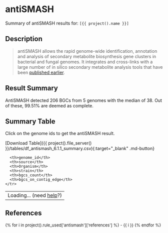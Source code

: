 # antiSMASH 
Summary of antiSMASH results for: `[{{ project().name }}]`

## Description
> antiSMASH allows the rapid genome-wide identification, annotation and analysis of secondary metabolite biosynthesis gene clusters in bacterial and fungal genomes. It integrates and cross-links with a large number of in silico secondary metabolite analysis tools that have been [published earlier](https://pubmed.ncbi.nlm.nih.gov/?term=16221976%2C19297688%2C17506888%2C17400247%2C12691745%2C19360130%2C17913739%2C20462861%2C18950525%2C15980457%2C18978015%5Buid%5D).

## Result Summary


AntiSMASH detected 206 BGCs from 5 genomes with the median of 38. Out of these, 99.51% are deemed as complete.






<div id="altair-viz-2868c0d54f4a4a288cc04fda823806e3"></div>
<script type="text/javascript">
  var VEGA_DEBUG = (typeof VEGA_DEBUG == "undefined") ? {} : VEGA_DEBUG;
  (function(spec, embedOpt){
    let outputDiv = document.currentScript.previousElementSibling;
    if (outputDiv.id !== "altair-viz-2868c0d54f4a4a288cc04fda823806e3") {
      outputDiv = document.getElementById("altair-viz-2868c0d54f4a4a288cc04fda823806e3");
    }
    const paths = {
      "vega": "https://cdn.jsdelivr.net/npm//vega@5?noext",
      "vega-lib": "https://cdn.jsdelivr.net/npm//vega-lib?noext",
      "vega-lite": "https://cdn.jsdelivr.net/npm//vega-lite@4.17.0?noext",
      "vega-embed": "https://cdn.jsdelivr.net/npm//vega-embed@6?noext",
    };

    function maybeLoadScript(lib, version) {
      var key = `${lib.replace("-", "")}_version`;
      return (VEGA_DEBUG[key] == version) ?
        Promise.resolve(paths[lib]) :
        new Promise(function(resolve, reject) {
          var s = document.createElement('script');
          document.getElementsByTagName("head")[0].appendChild(s);
          s.async = true;
          s.onload = () => {
            VEGA_DEBUG[key] = version;
            return resolve(paths[lib]);
          };
          s.onerror = () => reject(`Error loading script: ${paths[lib]}`);
          s.src = paths[lib];
        });
    }

    function showError(err) {
      outputDiv.innerHTML = `<div class="error" style="color:red;">${err}</div>`;
      throw err;
    }

    function displayChart(vegaEmbed) {
      vegaEmbed(outputDiv, spec, embedOpt)
        .catch(err => showError(`Javascript Error: ${err.message}<br>This usually means there's a typo in your chart specification. See the javascript console for the full traceback.`));
    }

    if(typeof define === "function" && define.amd) {
      requirejs.config({paths});
      require(["vega-embed"], displayChart, err => showError(`Error loading script: ${err.message}`));
    } else {
      maybeLoadScript("vega", "5")
        .then(() => maybeLoadScript("vega-lite", "4.17.0"))
        .then(() => maybeLoadScript("vega-embed", "6"))
        .catch(showError)
        .then(() => displayChart(vegaEmbed));
    }
  })({"config": {"view": {"continuousWidth": 400, "continuousHeight": 300}, "title": {"anchor": "middle", "fontSize": 20, "offset": 10, "orient": "top"}}, "data": {"name": "data-3f28b2b1b4ef2b66ae05eb94f9c9d529"}, "mark": "circle", "encoding": {"color": {"field": "Genus", "type": "nominal"}, "tooltip": [{"field": "genome_id", "type": "nominal"}, {"field": "bgcs_count", "type": "quantitative"}, {"field": "bgcs_on_contig_edge", "type": "quantitative"}, {"field": "protoclusters_count", "type": "quantitative"}, {"field": "cand_clusters_count", "type": "quantitative"}], "x": {"field": "bgcs_count", "type": "quantitative"}, "y": {"field": "bgcs_on_contig_edge", "type": "quantitative"}}, "height": 400, "selection": {"selector001": {"type": "interval", "bind": "scales", "encodings": ["x", "y"]}}, "title": "BGC distribution overview", "width": 400, "$schema": "https://vega.github.io/schema/vega-lite/v4.17.0.json", "datasets": {"data-3f28b2b1b4ef2b66ae05eb94f9c9d529": [{"genome_id": "GCF_000009765.2", "source": "ncbi", "organism": null, "genus": null, "species": null, "strain": null, "closest_placement_reference": null, "bgcs_count": 35.0, "bgcs_on_contig_edge": 0.0, "protoclusters_count": 0.0, "cand_clusters_count": 0.0, "terpene": 7.0, "lassopeptide": 3.0, "T1PKS": 4.0, "NRPS": 1.0, "NRPS.NRPS-like.PKS-like.T1PKS": 1.0, "melanin": 2.0, "siderophore": 4.0, "RiPP-like": 1.0, "PKS-like.T1PKS.butyrolactone.other": 1.0, "PKS-like.T1PKS.T2PKS": 1.0, "T1PKS.T2PKS": 1.0, "NRPS.NRPS-like": 2.0, "PKS-like.butyrolactone": 1.0, "NRPS.arylpolyene.ladderane": 1.0, "ectoine": 1.0, "NAPAA": 1.0, "T3PKS": 1.0, "T1PKS.hglE-KS": 1.0, "RiPP-like.lanthipeptide-class-iii": 1.0, "lanthipeptide-class-iv": null, "NRPS.T1PKS": null, "NRPS.T3PKS": null, "LAP.NRPS.NRPS-like.T1PKS.other": null, "linaridin": null, "lanthipeptide-class-iii": null, "NRPS-like.T1PKS": null, "NRPS.NRPS-like.arylpolyene.ladderane": null, "betalactone": null, "lanthipeptide-class-i": null, "LAP.thiopeptide": null, "lanthipeptide-class-ii.lanthipeptide-class-iii": null, "PKS-like": null, "RRE-containing.amglyccycl": null, "T1PKS.terpene": null, "T1PKS.linaridin": null, "NRPS.NRPS-like.PKS-like.T1PKS.transAT-PKS": null, "butyrolactone": null, "NRPS.lanthipeptide-class-i": null, "T2PKS": null, "RiPP-like.bottromycin": null, "LAP.PKS-like.T1PKS.butyrolactone": null, "T1PKS.indole": null, "NRPS.melanin": null, "NRPS.NRPS-like.T1PKS": null, "NRPS.PKS-like.hglE-KS.transAT-PKS": null, "RiPP-like.T1PKS": null, "NRPS.T1PKS.transAT-PKS": null, "NRPS.T1PKS.furan.hglE-KS": null, "NAPAA.NRPS-like": null, "PKS-like.T1PKS": null, "nucleoside": null, "NRPS-like": null, "redox-cofactor": null, "LAP.thioamitides.thiopeptide": null, "thioamitides": null, "NRPS.NRPS-like.siderophore": null, "arylpolyene.ladderane": null, "NRPS.PKS-like.RRE-containing.T2PKS.oligosaccharide": null, "lanthipeptide-class-ii": null, "NRPS-like.ranthipeptide": null, "NRPS.PKS-like": null, "NRPS.terpene.transAT-PKS": null, "hserlactone": null, "PKS-like.terpene": null, "RiPP-like.T1PKS.hglE-KS": null, "NRPS.T1PKS.lanthipeptide-class-i": null, "NAPAA.T1PKS.hglE-KS": null, "T1PKS.siderophore": null, "RRE-containing": null, "ladderane": null, "indole": null, "NRPS.betalactone": null, "gtdb_release": "R207", "Domain": "d__Bacteria", "Phylum": "p__Actinobacteriota", "Class": "c__Actinomycetia", "Order": "o__Streptomycetales", "Family": "f__Streptomycetaceae", "Genus": "g__Streptomyces", "Species": "avermitilis", "Organism": "s__Streptomyces avermitilis", "accession": "GCA_000009765.2", "name": "GCF_000009765.2", "trna_aa_count": 20.0, "contig_count": 2.0, "n50_contigs": 9025608.0, "longest_contig": 9025608.0, "scaffold_count": 2.0, "n50_scaffolds": 9025608.0, "longest_scaffold": 9025608.0, "genome_size": 9119895.0, "gc_percentage": 70.70135127652237, "ambiguous_bases": 0.0, "checkm_completeness": 99.89, "checkm_contamination": 0.79, "checkm_strain_heterogeneity": 0.0, "lsu_5s_count": 6, "ssu_count": 6, "lsu_23s_count": 6, "protein_count": 7915, "coding_density": 86.30100456200428, "ncbi_genbank_assembly_accession": "GCA_000009765.2", "ncbi_strain_identifiers": "MA-4680", "ncbi_assembly_level": "Complete Genome", "ncbi_assembly_name": "ASM976v2", "ncbi_assembly_type": "na", "ncbi_bioproject": "PRJNA224116", "ncbi_biosample": "SAMD00061088", "ncbi_country": null, "ncbi_date": "2016-03-24", "ncbi_genome_category": null, "ncbi_genome_representation": "full", "ncbi_isolate": null, "ncbi_isolation_source": null, "ncbi_lat_lon": null, "ncbi_molecule_count": 2, "ncbi_cds_count": 7850, "ncbi_refseq_category": "representative genome", "ncbi_seq_rel_date": "2016/03/24", "ncbi_spanned_gaps": 0, "ncbi_species_taxid": 33903, "ncbi_ssu_count": 6, "ncbi_submitter": "NITE", "ncbi_taxid": 227882, "ncbi_total_gap_length": 0, "ncbi_translation_table": 11, "ncbi_trna_count": 77, "ncbi_unspanned_gaps": 0, "ncbi_version_status": "latest", "ncbi_wgs_master": null, "gtdbTypeDesignation": "type strain of species", "gtdbTypeDesignationSources": "LPSN", "lpsnTypeDesignation": "type strain of species", "dsmzTypeDesignation": "type strain of species", "lpsnPriorityYear": 2002.0, "gtdbTypeSpeciesOfGenus": false, "ncbi_taxonomy": "d__Bacteria;p__Actinobacteria;c__Actinomycetia;o__Streptomycetales;f__Streptomycetaceae;g__Streptomyces;s__Streptomyces avermitilis", "ncbi_taxonomy_unfiltered": "d__Bacteria;x__Terrabacteria group;p__Actinobacteria;c__Actinomycetia;o__Streptomycetales;f__Streptomycetaceae;g__Streptomyces;s__Streptomyces avermitilis;x__Streptomyces avermitilis MA-4680 = NBRC 14893", "gtdb_representative": true, "gtdb_genome_representative": "RS_GCF_000009765.2", "ncbi_type_material_designation": "assembly from type material", "gtdbDomain": "d__Bacteria", "gtdbPhylum": "p__Actinobacteriota", "gtdbClass": "c__Actinomycetia", "gtdbOrder": "o__Streptomycetales", "gtdbFamily": "f__Streptomycetaceae", "gtdbGenus": "g__Streptomyces", "gtdbSpecies": "s__Streptomyces avermitilis", "gtdbTypeDesignation.1": "type strain of species", "subunit_summary": "5S/16S/23S", "speciesRepName": "GCA_000009765.2", "speciesClusterCount": 9, "lpsnUrl": "https://lpsn.dsmz.de/species/streptomyces-avermitilis", "link_ncbi_taxonomy": "<a target=\"_blank\" href=\"https://www.ncbi.nlm.nih.gov/Taxonomy/Browser/wwwtax.cgi?id=2\">d__Bacteria</a>; <a target=\"_blank\" href=\"https://www.ncbi.nlm.nih.gov/Taxonomy/Browser/wwwtax.cgi?id=201174\">p__Actinobacteria</a>; <a target=\"_blank\" href=\"https://www.ncbi.nlm.nih.gov/Taxonomy/Browser/wwwtax.cgi?id=1760\">c__Actinomycetia</a>; <a target=\"_blank\" href=\"https://www.ncbi.nlm.nih.gov/Taxonomy/Browser/wwwtax.cgi?id=85011\">o__Streptomycetales</a>; <a target=\"_blank\" href=\"https://www.ncbi.nlm.nih.gov/Taxonomy/Browser/wwwtax.cgi?id=2062\">f__Streptomycetaceae</a>; <a target=\"_blank\" href=\"https://www.ncbi.nlm.nih.gov/Taxonomy/Browser/wwwtax.cgi?id=1883\">g__Streptomyces</a>; <a target=\"_blank\" href=\"https://www.ncbi.nlm.nih.gov/Taxonomy/Browser/wwwtax.cgi?id=33903\">s__Streptomyces avermitilis</a>", "link_ncbi_taxonomy_unfiltered": "<a target=\"_blank\" href=\"https://www.ncbi.nlm.nih.gov/Taxonomy/Browser/wwwtax.cgi?id=2\">d__Bacteria</a>; <a target=\"_blank\" href=\"https://www.ncbi.nlm.nih.gov/Taxonomy/Browser/wwwtax.cgi?id=1783272\">x__Terrabacteria group</a>; <a target=\"_blank\" href=\"https://www.ncbi.nlm.nih.gov/Taxonomy/Browser/wwwtax.cgi?id=201174\">p__Actinobacteria</a>; <a target=\"_blank\" href=\"https://www.ncbi.nlm.nih.gov/Taxonomy/Browser/wwwtax.cgi?id=1760\">c__Actinomycetia</a>; <a target=\"_blank\" href=\"https://www.ncbi.nlm.nih.gov/Taxonomy/Browser/wwwtax.cgi?id=85011\">o__Streptomycetales</a>; <a target=\"_blank\" href=\"https://www.ncbi.nlm.nih.gov/Taxonomy/Browser/wwwtax.cgi?id=2062\">f__Streptomycetaceae</a>; <a target=\"_blank\" href=\"https://www.ncbi.nlm.nih.gov/Taxonomy/Browser/wwwtax.cgi?id=1883\">g__Streptomyces</a>; <a target=\"_blank\" href=\"https://www.ncbi.nlm.nih.gov/Taxonomy/Browser/wwwtax.cgi?id=33903\">s__Streptomyces avermitilis</a>; <a target=\"_blank\" href=\"https://www.ncbi.nlm.nih.gov/Taxonomy/Browser/wwwtax.cgi?id=227882\">x__Streptomyces avermitilis MA-4680 = NBRC 14893</a>", "0": "{'taxon': 'd__Bacteria', 'taxonId': '2'}", "1": "{'taxon': 'p__Actinobacteria', 'taxonId': '201174'}", "2": "{'taxon': 'c__Actinomycetia', 'taxonId': '1760'}", "3": "{'taxon': 'o__Streptomycetales', 'taxonId': '85011'}", "4": "{'taxon': 'f__Streptomycetaceae', 'taxonId': '2062'}", "5": "{'taxon': 'g__Streptomyces', 'taxonId': '1883'}", "6": "{'taxon': 's__Streptomyces avermitilis', 'taxonId': '33903'}", "ncbiTaxonomyUnfiltered": "[{'taxon': 'd__Bacteria', 'taxonId': '2'}, {'taxon': 'x__Terrabacteria group', 'taxonId': '1783272'}, {'taxon': 'p__Actinobacteria', 'taxonId': '201174'}, {'taxon': 'c__Actinomycetia', 'taxonId': '1760'}, {'taxon': 'o__Streptomycetales', 'taxonId': '85011'}, {'taxon': 'f__Streptomycetaceae', 'taxonId': '2062'}, {'taxon': 'g__Streptomyces', 'taxonId': '1883'}, {'taxon': 's__Streptomyces avermitilis', 'taxonId': '33903'}, {'taxon': 'x__Streptomyces avermitilis MA-4680 = NBRC 14893', 'taxonId': '227882'}]"}, {"genome_id": "GCF_000010605.1", "source": "ncbi", "organism": null, "genus": null, "species": null, "strain": null, "closest_placement_reference": null, "bgcs_count": 38.0, "bgcs_on_contig_edge": 0.0, "protoclusters_count": 0.0, "cand_clusters_count": 0.0, "terpene": 6.0, "lassopeptide": null, "T1PKS": 1.0, "NRPS": 2.0, "NRPS.NRPS-like.PKS-like.T1PKS": null, "melanin": 3.0, "siderophore": 2.0, "RiPP-like": 2.0, "PKS-like.T1PKS.butyrolactone.other": null, "PKS-like.T1PKS.T2PKS": null, "T1PKS.T2PKS": null, "NRPS.NRPS-like": 1.0, "PKS-like.butyrolactone": null, "NRPS.arylpolyene.ladderane": null, "ectoine": 1.0, "NAPAA": null, "T3PKS": 1.0, "T1PKS.hglE-KS": null, "RiPP-like.lanthipeptide-class-iii": null, "lanthipeptide-class-iv": 1.0, "NRPS.T1PKS": 2.0, "NRPS.T3PKS": 1.0, "LAP.NRPS.NRPS-like.T1PKS.other": 1.0, "linaridin": 1.0, "lanthipeptide-class-iii": 1.0, "NRPS-like.T1PKS": 1.0, "NRPS.NRPS-like.arylpolyene.ladderane": 1.0, "betalactone": 1.0, "lanthipeptide-class-i": 1.0, "LAP.thiopeptide": 1.0, "lanthipeptide-class-ii.lanthipeptide-class-iii": 1.0, "PKS-like": 1.0, "RRE-containing.amglyccycl": 1.0, "T1PKS.terpene": 1.0, "T1PKS.linaridin": 1.0, "NRPS.NRPS-like.PKS-like.T1PKS.transAT-PKS": 1.0, "butyrolactone": 1.0, "NRPS.lanthipeptide-class-i": null, "T2PKS": null, "RiPP-like.bottromycin": null, "LAP.PKS-like.T1PKS.butyrolactone": null, "T1PKS.indole": null, "NRPS.melanin": null, "NRPS.NRPS-like.T1PKS": null, "NRPS.PKS-like.hglE-KS.transAT-PKS": null, "RiPP-like.T1PKS": null, "NRPS.T1PKS.transAT-PKS": null, "NRPS.T1PKS.furan.hglE-KS": null, "NAPAA.NRPS-like": null, "PKS-like.T1PKS": null, "nucleoside": null, "NRPS-like": null, "redox-cofactor": null, "LAP.thioamitides.thiopeptide": null, "thioamitides": null, "NRPS.NRPS-like.siderophore": null, "arylpolyene.ladderane": null, "NRPS.PKS-like.RRE-containing.T2PKS.oligosaccharide": null, "lanthipeptide-class-ii": null, "NRPS-like.ranthipeptide": null, "NRPS.PKS-like": null, "NRPS.terpene.transAT-PKS": null, "hserlactone": null, "PKS-like.terpene": null, "RiPP-like.T1PKS.hglE-KS": null, "NRPS.T1PKS.lanthipeptide-class-i": null, "NAPAA.T1PKS.hglE-KS": null, "T1PKS.siderophore": null, "RRE-containing": null, "ladderane": null, "indole": null, "NRPS.betalactone": null, "gtdb_release": "R207", "Domain": "d__Bacteria", "Phylum": "p__Actinobacteriota", "Class": "c__Actinomycetia", "Order": "o__Streptomycetales", "Family": "f__Streptomycetaceae", "Genus": "g__Streptomyces", "Species": "griseus", "Organism": "s__Streptomyces griseus", "accession": "GCA_000010605.1", "name": "GCF_000010605.1", "trna_aa_count": 20.0, "contig_count": 1.0, "n50_contigs": 8545929.0, "longest_contig": 8545929.0, "scaffold_count": 1.0, "n50_scaffolds": 8545929.0, "longest_scaffold": 8545929.0, "genome_size": 8545929.0, "gc_percentage": 72.22740792721306, "ambiguous_bases": 0.0, "checkm_completeness": 99.84, "checkm_contamination": 0.0, "checkm_strain_heterogeneity": 0.0, "lsu_5s_count": 6, "ssu_count": 6, "lsu_23s_count": 6, "protein_count": 7113, "coding_density": 87.70147751051992, "ncbi_genbank_assembly_accession": "GCA_000010605.1", "ncbi_strain_identifiers": "NBRC 13350", "ncbi_assembly_level": "Complete Genome", "ncbi_assembly_name": "ASM1060v1", "ncbi_assembly_type": "na", "ncbi_bioproject": "PRJNA224116", "ncbi_biosample": "SAMD00060929", "ncbi_country": null, "ncbi_date": "2008-04-08", "ncbi_genome_category": null, "ncbi_genome_representation": "full", "ncbi_isolate": null, "ncbi_isolation_source": null, "ncbi_lat_lon": null, "ncbi_molecule_count": 1, "ncbi_cds_count": 7092, "ncbi_refseq_category": "representative genome", "ncbi_seq_rel_date": "2008/04/08", "ncbi_spanned_gaps": 0, "ncbi_species_taxid": 1911, "ncbi_ssu_count": 6, "ncbi_submitter": "The University of Tokyo", "ncbi_taxid": 455632, "ncbi_total_gap_length": 0, "ncbi_translation_table": 11, "ncbi_trna_count": 67, "ncbi_unspanned_gaps": 0, "ncbi_version_status": "latest", "ncbi_wgs_master": null, "gtdbTypeDesignation": "not type material", "gtdbTypeDesignationSources": null, "lpsnTypeDesignation": "not type material", "dsmzTypeDesignation": "not type material", "lpsnPriorityYear": null, "gtdbTypeSpeciesOfGenus": false, "ncbi_taxonomy": "d__Bacteria;p__Actinobacteria;c__Actinomycetia;o__Streptomycetales;f__Streptomycetaceae;g__Streptomyces;s__Streptomyces griseus", "ncbi_taxonomy_unfiltered": "d__Bacteria;x__Terrabacteria group;p__Actinobacteria;c__Actinomycetia;o__Streptomycetales;f__Streptomycetaceae;g__Streptomyces;x__Streptomyces griseus group;x__Streptomyces griseus subgroup;s__Streptomyces griseus;sb__Streptomyces griseus subsp. griseus;x__Streptomyces griseus subsp. griseus NBRC 13350", "gtdb_representative": false, "gtdb_genome_representative": "RS_GCF_900460065.1", "ncbi_type_material_designation": null, "gtdbDomain": "d__Bacteria", "gtdbPhylum": "p__Actinobacteriota", "gtdbClass": "c__Actinomycetia", "gtdbOrder": "o__Streptomycetales", "gtdbFamily": "f__Streptomycetaceae", "gtdbGenus": "g__Streptomyces", "gtdbSpecies": "s__Streptomyces griseus", "gtdbTypeDesignation.1": "not type material", "subunit_summary": "5S/16S/23S", "speciesRepName": "GCA_900460065.1", "speciesClusterCount": 10, "lpsnUrl": "https://lpsn.dsmz.de/species/streptomyces-griseus", "link_ncbi_taxonomy": "<a target=\"_blank\" href=\"https://www.ncbi.nlm.nih.gov/Taxonomy/Browser/wwwtax.cgi?id=2\">d__Bacteria</a>; <a target=\"_blank\" href=\"https://www.ncbi.nlm.nih.gov/Taxonomy/Browser/wwwtax.cgi?id=201174\">p__Actinobacteria</a>; <a target=\"_blank\" href=\"https://www.ncbi.nlm.nih.gov/Taxonomy/Browser/wwwtax.cgi?id=1760\">c__Actinomycetia</a>; <a target=\"_blank\" href=\"https://www.ncbi.nlm.nih.gov/Taxonomy/Browser/wwwtax.cgi?id=85011\">o__Streptomycetales</a>; <a target=\"_blank\" href=\"https://www.ncbi.nlm.nih.gov/Taxonomy/Browser/wwwtax.cgi?id=2062\">f__Streptomycetaceae</a>; <a target=\"_blank\" href=\"https://www.ncbi.nlm.nih.gov/Taxonomy/Browser/wwwtax.cgi?id=1883\">g__Streptomyces</a>; <a target=\"_blank\" href=\"https://www.ncbi.nlm.nih.gov/Taxonomy/Browser/wwwtax.cgi?id=1911\">s__Streptomyces griseus</a>", "link_ncbi_taxonomy_unfiltered": "<a target=\"_blank\" href=\"https://www.ncbi.nlm.nih.gov/Taxonomy/Browser/wwwtax.cgi?id=2\">d__Bacteria</a>; <a target=\"_blank\" href=\"https://www.ncbi.nlm.nih.gov/Taxonomy/Browser/wwwtax.cgi?id=1783272\">x__Terrabacteria group</a>; <a target=\"_blank\" href=\"https://www.ncbi.nlm.nih.gov/Taxonomy/Browser/wwwtax.cgi?id=201174\">p__Actinobacteria</a>; <a target=\"_blank\" href=\"https://www.ncbi.nlm.nih.gov/Taxonomy/Browser/wwwtax.cgi?id=1760\">c__Actinomycetia</a>; <a target=\"_blank\" href=\"https://www.ncbi.nlm.nih.gov/Taxonomy/Browser/wwwtax.cgi?id=85011\">o__Streptomycetales</a>; <a target=\"_blank\" href=\"https://www.ncbi.nlm.nih.gov/Taxonomy/Browser/wwwtax.cgi?id=2062\">f__Streptomycetaceae</a>; <a target=\"_blank\" href=\"https://www.ncbi.nlm.nih.gov/Taxonomy/Browser/wwwtax.cgi?id=1883\">g__Streptomyces</a>; <a target=\"_blank\" href=\"https://www.ncbi.nlm.nih.gov/Taxonomy/Browser/wwwtax.cgi?id=629295\">x__Streptomyces griseus group</a>; <a target=\"_blank\" href=\"https://www.ncbi.nlm.nih.gov/Taxonomy/Browser/wwwtax.cgi?id=1482596\">x__Streptomyces griseus subgroup</a>; <a target=\"_blank\" href=\"https://www.ncbi.nlm.nih.gov/Taxonomy/Browser/wwwtax.cgi?id=1911\">s__Streptomyces griseus</a>; <a target=\"_blank\" href=\"https://www.ncbi.nlm.nih.gov/Taxonomy/Browser/wwwtax.cgi?id=67263\">sb__Streptomyces griseus subsp. griseus</a>; <a target=\"_blank\" href=\"https://www.ncbi.nlm.nih.gov/Taxonomy/Browser/wwwtax.cgi?id=455632\">x__Streptomyces griseus subsp. griseus NBRC 13350</a>", "0": "{'taxon': 'd__Bacteria', 'taxonId': '2'}", "1": "{'taxon': 'p__Actinobacteria', 'taxonId': '201174'}", "2": "{'taxon': 'c__Actinomycetia', 'taxonId': '1760'}", "3": "{'taxon': 'o__Streptomycetales', 'taxonId': '85011'}", "4": "{'taxon': 'f__Streptomycetaceae', 'taxonId': '2062'}", "5": "{'taxon': 'g__Streptomyces', 'taxonId': '1883'}", "6": "{'taxon': 's__Streptomyces griseus', 'taxonId': '1911'}", "ncbiTaxonomyUnfiltered": "[{'taxon': 'd__Bacteria', 'taxonId': '2'}, {'taxon': 'x__Terrabacteria group', 'taxonId': '1783272'}, {'taxon': 'p__Actinobacteria', 'taxonId': '201174'}, {'taxon': 'c__Actinomycetia', 'taxonId': '1760'}, {'taxon': 'o__Streptomycetales', 'taxonId': '85011'}, {'taxon': 'f__Streptomycetaceae', 'taxonId': '2062'}, {'taxon': 'g__Streptomyces', 'taxonId': '1883'}, {'taxon': 'x__Streptomyces griseus group', 'taxonId': '629295'}, {'taxon': 'x__Streptomyces griseus subgroup', 'taxonId': '1482596'}, {'taxon': 's__Streptomyces griseus', 'taxonId': '1911'}, {'taxon': 'sb__Streptomyces griseus subsp. griseus', 'taxonId': '67263'}, {'taxon': 'x__Streptomyces griseus subsp. griseus NBRC 13350', 'taxonId': '455632'}]"}, {"genome_id": "GCF_000091305.1", "source": "ncbi", "organism": null, "genus": null, "species": null, "strain": null, "closest_placement_reference": null, "bgcs_count": 34.0, "bgcs_on_contig_edge": 0.0, "protoclusters_count": 0.0, "cand_clusters_count": 0.0, "terpene": 8.0, "lassopeptide": null, "T1PKS": 1.0, "NRPS": 1.0, "NRPS.NRPS-like.PKS-like.T1PKS": null, "melanin": 1.0, "siderophore": 4.0, "RiPP-like": 1.0, "PKS-like.T1PKS.butyrolactone.other": null, "PKS-like.T1PKS.T2PKS": null, "T1PKS.T2PKS": null, "NRPS.NRPS-like": 1.0, "PKS-like.butyrolactone": null, "NRPS.arylpolyene.ladderane": null, "ectoine": 1.0, "NAPAA": 2.0, "T3PKS": 1.0, "T1PKS.hglE-KS": null, "RiPP-like.lanthipeptide-class-iii": 1.0, "lanthipeptide-class-iv": null, "NRPS.T1PKS": 1.0, "NRPS.T3PKS": null, "LAP.NRPS.NRPS-like.T1PKS.other": null, "linaridin": null, "lanthipeptide-class-iii": 2.0, "NRPS-like.T1PKS": null, "NRPS.NRPS-like.arylpolyene.ladderane": null, "betalactone": 1.0, "lanthipeptide-class-i": null, "LAP.thiopeptide": null, "lanthipeptide-class-ii.lanthipeptide-class-iii": null, "PKS-like": null, "RRE-containing.amglyccycl": null, "T1PKS.terpene": null, "T1PKS.linaridin": 1.0, "NRPS.NRPS-like.PKS-like.T1PKS.transAT-PKS": null, "butyrolactone": 1.0, "NRPS.lanthipeptide-class-i": 1.0, "T2PKS": 1.0, "RiPP-like.bottromycin": 1.0, "LAP.PKS-like.T1PKS.butyrolactone": 1.0, "T1PKS.indole": 1.0, "NRPS.melanin": 1.0, "NRPS.NRPS-like.T1PKS": null, "NRPS.PKS-like.hglE-KS.transAT-PKS": null, "RiPP-like.T1PKS": null, "NRPS.T1PKS.transAT-PKS": null, "NRPS.T1PKS.furan.hglE-KS": null, "NAPAA.NRPS-like": null, "PKS-like.T1PKS": null, "nucleoside": null, "NRPS-like": null, "redox-cofactor": null, "LAP.thioamitides.thiopeptide": null, "thioamitides": null, "NRPS.NRPS-like.siderophore": null, "arylpolyene.ladderane": null, "NRPS.PKS-like.RRE-containing.T2PKS.oligosaccharide": null, "lanthipeptide-class-ii": null, "NRPS-like.ranthipeptide": null, "NRPS.PKS-like": null, "NRPS.terpene.transAT-PKS": null, "hserlactone": null, "PKS-like.terpene": null, "RiPP-like.T1PKS.hglE-KS": null, "NRPS.T1PKS.lanthipeptide-class-i": null, "NAPAA.T1PKS.hglE-KS": null, "T1PKS.siderophore": null, "RRE-containing": null, "ladderane": null, "indole": null, "NRPS.betalactone": null, "gtdb_release": "R207", "Domain": "d__Bacteria", "Phylum": "p__Actinobacteriota", "Class": "c__Actinomycetia", "Order": "o__Streptomycetales", "Family": "f__Streptomycetaceae", "Genus": "g__Streptomyces", "Species": "scabiei", "Organism": "s__Streptomyces scabiei", "accession": "GCA_000091305.1", "name": "GCF_000091305.1", "trna_aa_count": 20.0, "contig_count": 1.0, "n50_contigs": 10148695.0, "longest_contig": 10148695.0, "scaffold_count": 1.0, "n50_scaffolds": 10148695.0, "longest_scaffold": 10148695.0, "genome_size": 10148695.0, "gc_percentage": 71.45283211289727, "ambiguous_bases": 0.0, "checkm_completeness": 100.0, "checkm_contamination": 0.0, "checkm_strain_heterogeneity": 0.0, "lsu_5s_count": 6, "ssu_count": 6, "lsu_23s_count": 6, "protein_count": 8791, "coding_density": 87.16080244799947, "ncbi_genbank_assembly_accession": "GCA_000091305.1", "ncbi_strain_identifiers": "87.22", "ncbi_assembly_level": "Complete Genome", "ncbi_assembly_name": "ASM9130v1", "ncbi_assembly_type": "na", "ncbi_bioproject": "PRJNA224116", "ncbi_biosample": "SAMEA2272773", "ncbi_country": null, "ncbi_date": "2009-10-06", "ncbi_genome_category": null, "ncbi_genome_representation": "full", "ncbi_isolate": null, "ncbi_isolation_source": null, "ncbi_lat_lon": null, "ncbi_molecule_count": 1, "ncbi_cds_count": 8737, "ncbi_refseq_category": "representative genome", "ncbi_seq_rel_date": "2009/10/06", "ncbi_spanned_gaps": 0, "ncbi_species_taxid": 1930, "ncbi_ssu_count": 6, "ncbi_submitter": "Wellcome Trust Sanger Institute", "ncbi_taxid": 680198, "ncbi_total_gap_length": 0, "ncbi_translation_table": 11, "ncbi_trna_count": 73, "ncbi_unspanned_gaps": 0, "ncbi_version_status": "latest", "ncbi_wgs_master": null, "gtdbTypeDesignation": "not type material", "gtdbTypeDesignationSources": null, "lpsnTypeDesignation": "not type material", "dsmzTypeDesignation": "not type material", "lpsnPriorityYear": null, "gtdbTypeSpeciesOfGenus": false, "ncbi_taxonomy": "d__Bacteria;p__Actinobacteria;c__Actinomycetia;o__Streptomycetales;f__Streptomycetaceae;g__Streptomyces;s__Streptomyces scabiei", "ncbi_taxonomy_unfiltered": "d__Bacteria;x__Terrabacteria group;p__Actinobacteria;c__Actinomycetia;o__Streptomycetales;f__Streptomycetaceae;g__Streptomyces;s__Streptomyces scabiei;x__Streptomyces scabiei 87.22", "gtdb_representative": true, "gtdb_genome_representative": "RS_GCF_000091305.1", "ncbi_type_material_designation": null, "gtdbDomain": "d__Bacteria", "gtdbPhylum": "p__Actinobacteriota", "gtdbClass": "c__Actinomycetia", "gtdbOrder": "o__Streptomycetales", "gtdbFamily": "f__Streptomycetaceae", "gtdbGenus": "g__Streptomyces", "gtdbSpecies": "s__Streptomyces scabiei", "gtdbTypeDesignation.1": "not type material", "subunit_summary": "5S/16S/23S", "speciesRepName": "GCA_000091305.1", "speciesClusterCount": 16, "lpsnUrl": "https://lpsn.dsmz.de/species/streptomyces-scabiei", "link_ncbi_taxonomy": "<a target=\"_blank\" href=\"https://www.ncbi.nlm.nih.gov/Taxonomy/Browser/wwwtax.cgi?id=2\">d__Bacteria</a>; <a target=\"_blank\" href=\"https://www.ncbi.nlm.nih.gov/Taxonomy/Browser/wwwtax.cgi?id=201174\">p__Actinobacteria</a>; <a target=\"_blank\" href=\"https://www.ncbi.nlm.nih.gov/Taxonomy/Browser/wwwtax.cgi?id=1760\">c__Actinomycetia</a>; <a target=\"_blank\" href=\"https://www.ncbi.nlm.nih.gov/Taxonomy/Browser/wwwtax.cgi?id=85011\">o__Streptomycetales</a>; <a target=\"_blank\" href=\"https://www.ncbi.nlm.nih.gov/Taxonomy/Browser/wwwtax.cgi?id=2062\">f__Streptomycetaceae</a>; <a target=\"_blank\" href=\"https://www.ncbi.nlm.nih.gov/Taxonomy/Browser/wwwtax.cgi?id=1883\">g__Streptomyces</a>; <a target=\"_blank\" href=\"https://www.ncbi.nlm.nih.gov/Taxonomy/Browser/wwwtax.cgi?id=1930\">s__Streptomyces scabiei</a>", "link_ncbi_taxonomy_unfiltered": "<a target=\"_blank\" href=\"https://www.ncbi.nlm.nih.gov/Taxonomy/Browser/wwwtax.cgi?id=2\">d__Bacteria</a>; <a target=\"_blank\" href=\"https://www.ncbi.nlm.nih.gov/Taxonomy/Browser/wwwtax.cgi?id=1783272\">x__Terrabacteria group</a>; <a target=\"_blank\" href=\"https://www.ncbi.nlm.nih.gov/Taxonomy/Browser/wwwtax.cgi?id=201174\">p__Actinobacteria</a>; <a target=\"_blank\" href=\"https://www.ncbi.nlm.nih.gov/Taxonomy/Browser/wwwtax.cgi?id=1760\">c__Actinomycetia</a>; <a target=\"_blank\" href=\"https://www.ncbi.nlm.nih.gov/Taxonomy/Browser/wwwtax.cgi?id=85011\">o__Streptomycetales</a>; <a target=\"_blank\" href=\"https://www.ncbi.nlm.nih.gov/Taxonomy/Browser/wwwtax.cgi?id=2062\">f__Streptomycetaceae</a>; <a target=\"_blank\" href=\"https://www.ncbi.nlm.nih.gov/Taxonomy/Browser/wwwtax.cgi?id=1883\">g__Streptomyces</a>; <a target=\"_blank\" href=\"https://www.ncbi.nlm.nih.gov/Taxonomy/Browser/wwwtax.cgi?id=1930\">s__Streptomyces scabiei</a>; <a target=\"_blank\" href=\"https://www.ncbi.nlm.nih.gov/Taxonomy/Browser/wwwtax.cgi?id=680198\">x__Streptomyces scabiei 87.22</a>", "0": "{'taxon': 'd__Bacteria', 'taxonId': '2'}", "1": "{'taxon': 'p__Actinobacteria', 'taxonId': '201174'}", "2": "{'taxon': 'c__Actinomycetia', 'taxonId': '1760'}", "3": "{'taxon': 'o__Streptomycetales', 'taxonId': '85011'}", "4": "{'taxon': 'f__Streptomycetaceae', 'taxonId': '2062'}", "5": "{'taxon': 'g__Streptomyces', 'taxonId': '1883'}", "6": "{'taxon': 's__Streptomyces scabiei', 'taxonId': '1930'}", "ncbiTaxonomyUnfiltered": "[{'taxon': 'd__Bacteria', 'taxonId': '2'}, {'taxon': 'x__Terrabacteria group', 'taxonId': '1783272'}, {'taxon': 'p__Actinobacteria', 'taxonId': '201174'}, {'taxon': 'c__Actinomycetia', 'taxonId': '1760'}, {'taxon': 'o__Streptomycetales', 'taxonId': '85011'}, {'taxon': 'f__Streptomycetaceae', 'taxonId': '2062'}, {'taxon': 'g__Streptomyces', 'taxonId': '1883'}, {'taxon': 's__Streptomyces scabiei', 'taxonId': '1930'}, {'taxon': 'x__Streptomyces scabiei 87.22', 'taxonId': '680198'}]"}, {"genome_id": "GCF_000092385.1", "source": "ncbi", "organism": null, "genus": null, "species": null, "strain": null, "closest_placement_reference": null, "bgcs_count": 51.0, "bgcs_on_contig_edge": 1.0, "protoclusters_count": 0.0, "cand_clusters_count": 0.0, "terpene": 6.0, "lassopeptide": 1.0, "T1PKS": 6.0, "NRPS": 2.0, "NRPS.NRPS-like.PKS-like.T1PKS": null, "melanin": null, "siderophore": 2.0, "RiPP-like": 2.0, "PKS-like.T1PKS.butyrolactone.other": null, "PKS-like.T1PKS.T2PKS": null, "T1PKS.T2PKS": null, "NRPS.NRPS-like": null, "PKS-like.butyrolactone": null, "NRPS.arylpolyene.ladderane": null, "ectoine": 1.0, "NAPAA": null, "T3PKS": null, "T1PKS.hglE-KS": null, "RiPP-like.lanthipeptide-class-iii": null, "lanthipeptide-class-iv": null, "NRPS.T1PKS": 2.0, "NRPS.T3PKS": null, "LAP.NRPS.NRPS-like.T1PKS.other": null, "linaridin": null, "lanthipeptide-class-iii": 1.0, "NRPS-like.T1PKS": 1.0, "NRPS.NRPS-like.arylpolyene.ladderane": null, "betalactone": null, "lanthipeptide-class-i": 1.0, "LAP.thiopeptide": null, "lanthipeptide-class-ii.lanthipeptide-class-iii": null, "PKS-like": 1.0, "RRE-containing.amglyccycl": null, "T1PKS.terpene": null, "T1PKS.linaridin": null, "NRPS.NRPS-like.PKS-like.T1PKS.transAT-PKS": null, "butyrolactone": 1.0, "NRPS.lanthipeptide-class-i": null, "T2PKS": 1.0, "RiPP-like.bottromycin": null, "LAP.PKS-like.T1PKS.butyrolactone": null, "T1PKS.indole": null, "NRPS.melanin": null, "NRPS.NRPS-like.T1PKS": 2.0, "NRPS.PKS-like.hglE-KS.transAT-PKS": 1.0, "RiPP-like.T1PKS": 1.0, "NRPS.T1PKS.transAT-PKS": 1.0, "NRPS.T1PKS.furan.hglE-KS": 1.0, "NAPAA.NRPS-like": 1.0, "PKS-like.T1PKS": 1.0, "nucleoside": 1.0, "NRPS-like": 3.0, "redox-cofactor": 1.0, "LAP.thioamitides.thiopeptide": 1.0, "thioamitides": 1.0, "NRPS.NRPS-like.siderophore": 1.0, "arylpolyene.ladderane": 1.0, "NRPS.PKS-like.RRE-containing.T2PKS.oligosaccharide": 1.0, "lanthipeptide-class-ii": 2.0, "NRPS-like.ranthipeptide": 1.0, "NRPS.PKS-like": 1.0, "NRPS.terpene.transAT-PKS": 1.0, "hserlactone": null, "PKS-like.terpene": null, "RiPP-like.T1PKS.hglE-KS": null, "NRPS.T1PKS.lanthipeptide-class-i": null, "NAPAA.T1PKS.hglE-KS": null, "T1PKS.siderophore": null, "RRE-containing": null, "ladderane": null, "indole": null, "NRPS.betalactone": null, "gtdb_release": "R207", "Domain": "d__Bacteria", "Phylum": "p__Actinobacteriota", "Class": "c__Actinomycetia", "Order": "o__Streptomycetales", "Family": "f__Streptomycetaceae", "Genus": "g__Streptomyces", "Species": "milbemycinicus", "Organism": "s__Streptomyces milbemycinicus", "accession": "GCA_000092385.1", "name": "GCF_000092385.1", "trna_aa_count": 20.0, "contig_count": 1.0, "n50_contigs": 11936683.0, "longest_contig": 11936683.0, "scaffold_count": 1.0, "n50_scaffolds": 11936683.0, "longest_scaffold": 11936683.0, "genome_size": 11936683.0, "gc_percentage": 70.75458902611386, "ambiguous_bases": 0.0, "checkm_completeness": 99.74, "checkm_contamination": 1.96, "checkm_strain_heterogeneity": 28.57, "lsu_5s_count": 6, "ssu_count": 6, "lsu_23s_count": 6, "protein_count": 9968, "coding_density": 88.50826481695124, "ncbi_genbank_assembly_accession": "GCA_000092385.1", "ncbi_strain_identifiers": "BCW-1", "ncbi_assembly_level": "Complete Genome", "ncbi_assembly_name": "ASM9238v1", "ncbi_assembly_type": "na", "ncbi_bioproject": "PRJNA224116", "ncbi_biosample": "SAMN02603683", "ncbi_country": null, "ncbi_date": "2010-05-28", "ncbi_genome_category": null, "ncbi_genome_representation": "full", "ncbi_isolate": null, "ncbi_isolation_source": null, "ncbi_lat_lon": null, "ncbi_molecule_count": 1, "ncbi_cds_count": 9974, "ncbi_refseq_category": "representative genome", "ncbi_seq_rel_date": "2010/05/28", "ncbi_spanned_gaps": 0, "ncbi_species_taxid": 379067, "ncbi_ssu_count": 6, "ncbi_submitter": "Northeast Agricultural University", "ncbi_taxid": 749414, "ncbi_total_gap_length": 0, "ncbi_translation_table": 11, "ncbi_trna_count": 68, "ncbi_unspanned_gaps": 0, "ncbi_version_status": "latest", "ncbi_wgs_master": null, "gtdbTypeDesignation": "not type material", "gtdbTypeDesignationSources": null, "lpsnTypeDesignation": "not type material", "dsmzTypeDesignation": "not type material", "lpsnPriorityYear": null, "gtdbTypeSpeciesOfGenus": false, "ncbi_taxonomy": "d__Bacteria;p__Actinobacteria;c__Actinomycetia;o__Streptomycetales;f__Streptomycetaceae;g__Streptomyces;s__Streptomyces bingchenggensis", "ncbi_taxonomy_unfiltered": "d__Bacteria;x__Terrabacteria group;p__Actinobacteria;c__Actinomycetia;o__Streptomycetales;f__Streptomycetaceae;g__Streptomyces;s__Streptomyces bingchenggensis;x__Streptomyces bingchenggensis BCW-1", "gtdb_representative": false, "gtdb_genome_representative": "RS_GCF_002154605.1", "ncbi_type_material_designation": null, "gtdbDomain": "d__Bacteria", "gtdbPhylum": "p__Actinobacteriota", "gtdbClass": "c__Actinomycetia", "gtdbOrder": "o__Streptomycetales", "gtdbFamily": "f__Streptomycetaceae", "gtdbGenus": "g__Streptomyces", "gtdbSpecies": "s__Streptomyces milbemycinicus", "gtdbTypeDesignation.1": "not type material", "subunit_summary": "5S/16S/23S", "speciesRepName": "GCA_002154605.1", "speciesClusterCount": 2, "lpsnUrl": "https://lpsn.dsmz.de/species/streptomyces-milbemycinicus", "link_ncbi_taxonomy": "<a target=\"_blank\" href=\"https://www.ncbi.nlm.nih.gov/Taxonomy/Browser/wwwtax.cgi?id=2\">d__Bacteria</a>; <a target=\"_blank\" href=\"https://www.ncbi.nlm.nih.gov/Taxonomy/Browser/wwwtax.cgi?id=201174\">p__Actinobacteria</a>; <a target=\"_blank\" href=\"https://www.ncbi.nlm.nih.gov/Taxonomy/Browser/wwwtax.cgi?id=1760\">c__Actinomycetia</a>; <a target=\"_blank\" href=\"https://www.ncbi.nlm.nih.gov/Taxonomy/Browser/wwwtax.cgi?id=85011\">o__Streptomycetales</a>; <a target=\"_blank\" href=\"https://www.ncbi.nlm.nih.gov/Taxonomy/Browser/wwwtax.cgi?id=2062\">f__Streptomycetaceae</a>; <a target=\"_blank\" href=\"https://www.ncbi.nlm.nih.gov/Taxonomy/Browser/wwwtax.cgi?id=1883\">g__Streptomyces</a>; <a target=\"_blank\" href=\"https://www.ncbi.nlm.nih.gov/Taxonomy/Browser/wwwtax.cgi?id=379067\">s__Streptomyces bingchenggensis</a>", "link_ncbi_taxonomy_unfiltered": "<a target=\"_blank\" href=\"https://www.ncbi.nlm.nih.gov/Taxonomy/Browser/wwwtax.cgi?id=2\">d__Bacteria</a>; <a target=\"_blank\" href=\"https://www.ncbi.nlm.nih.gov/Taxonomy/Browser/wwwtax.cgi?id=1783272\">x__Terrabacteria group</a>; <a target=\"_blank\" href=\"https://www.ncbi.nlm.nih.gov/Taxonomy/Browser/wwwtax.cgi?id=201174\">p__Actinobacteria</a>; <a target=\"_blank\" href=\"https://www.ncbi.nlm.nih.gov/Taxonomy/Browser/wwwtax.cgi?id=1760\">c__Actinomycetia</a>; <a target=\"_blank\" href=\"https://www.ncbi.nlm.nih.gov/Taxonomy/Browser/wwwtax.cgi?id=85011\">o__Streptomycetales</a>; <a target=\"_blank\" href=\"https://www.ncbi.nlm.nih.gov/Taxonomy/Browser/wwwtax.cgi?id=2062\">f__Streptomycetaceae</a>; <a target=\"_blank\" href=\"https://www.ncbi.nlm.nih.gov/Taxonomy/Browser/wwwtax.cgi?id=1883\">g__Streptomyces</a>; <a target=\"_blank\" href=\"https://www.ncbi.nlm.nih.gov/Taxonomy/Browser/wwwtax.cgi?id=379067\">s__Streptomyces bingchenggensis</a>; <a target=\"_blank\" href=\"https://www.ncbi.nlm.nih.gov/Taxonomy/Browser/wwwtax.cgi?id=749414\">x__Streptomyces bingchenggensis BCW-1</a>", "0": "{'taxon': 'd__Bacteria', 'taxonId': '2'}", "1": "{'taxon': 'p__Actinobacteria', 'taxonId': '201174'}", "2": "{'taxon': 'c__Actinomycetia', 'taxonId': '1760'}", "3": "{'taxon': 'o__Streptomycetales', 'taxonId': '85011'}", "4": "{'taxon': 'f__Streptomycetaceae', 'taxonId': '2062'}", "5": "{'taxon': 'g__Streptomyces', 'taxonId': '1883'}", "6": "{'taxon': 's__Streptomyces bingchenggensis', 'taxonId': '379067'}", "ncbiTaxonomyUnfiltered": "[{'taxon': 'd__Bacteria', 'taxonId': '2'}, {'taxon': 'x__Terrabacteria group', 'taxonId': '1783272'}, {'taxon': 'p__Actinobacteria', 'taxonId': '201174'}, {'taxon': 'c__Actinomycetia', 'taxonId': '1760'}, {'taxon': 'o__Streptomycetales', 'taxonId': '85011'}, {'taxon': 'f__Streptomycetaceae', 'taxonId': '2062'}, {'taxon': 'g__Streptomyces', 'taxonId': '1883'}, {'taxon': 's__Streptomyces bingchenggensis', 'taxonId': '379067'}, {'taxon': 'x__Streptomyces bingchenggensis BCW-1', 'taxonId': '749414'}]"}, {"genome_id": "GCF_000147815.2", "source": "ncbi", "organism": null, "genus": null, "species": null, "strain": null, "closest_placement_reference": null, "bgcs_count": 48.0, "bgcs_on_contig_edge": 0.0, "protoclusters_count": 0.0, "cand_clusters_count": 0.0, "terpene": 6.0, "lassopeptide": 2.0, "T1PKS": 7.0, "NRPS": 3.0, "NRPS.NRPS-like.PKS-like.T1PKS": null, "melanin": null, "siderophore": 2.0, "RiPP-like": 1.0, "PKS-like.T1PKS.butyrolactone.other": null, "PKS-like.T1PKS.T2PKS": null, "T1PKS.T2PKS": null, "NRPS.NRPS-like": null, "PKS-like.butyrolactone": null, "NRPS.arylpolyene.ladderane": 1.0, "ectoine": 1.0, "NAPAA": null, "T3PKS": null, "T1PKS.hglE-KS": null, "RiPP-like.lanthipeptide-class-iii": null, "lanthipeptide-class-iv": null, "NRPS.T1PKS": 1.0, "NRPS.T3PKS": null, "LAP.NRPS.NRPS-like.T1PKS.other": null, "linaridin": null, "lanthipeptide-class-iii": null, "NRPS-like.T1PKS": 2.0, "NRPS.NRPS-like.arylpolyene.ladderane": null, "betalactone": 1.0, "lanthipeptide-class-i": 2.0, "LAP.thiopeptide": null, "lanthipeptide-class-ii.lanthipeptide-class-iii": null, "PKS-like": null, "RRE-containing.amglyccycl": null, "T1PKS.terpene": null, "T1PKS.linaridin": null, "NRPS.NRPS-like.PKS-like.T1PKS.transAT-PKS": null, "butyrolactone": 2.0, "NRPS.lanthipeptide-class-i": null, "T2PKS": 1.0, "RiPP-like.bottromycin": null, "LAP.PKS-like.T1PKS.butyrolactone": null, "T1PKS.indole": null, "NRPS.melanin": null, "NRPS.NRPS-like.T1PKS": 1.0, "NRPS.PKS-like.hglE-KS.transAT-PKS": null, "RiPP-like.T1PKS": null, "NRPS.T1PKS.transAT-PKS": null, "NRPS.T1PKS.furan.hglE-KS": null, "NAPAA.NRPS-like": null, "PKS-like.T1PKS": null, "nucleoside": null, "NRPS-like": 3.0, "redox-cofactor": 1.0, "LAP.thioamitides.thiopeptide": null, "thioamitides": null, "NRPS.NRPS-like.siderophore": null, "arylpolyene.ladderane": null, "NRPS.PKS-like.RRE-containing.T2PKS.oligosaccharide": null, "lanthipeptide-class-ii": 1.0, "NRPS-like.ranthipeptide": null, "NRPS.PKS-like": null, "NRPS.terpene.transAT-PKS": null, "hserlactone": 1.0, "PKS-like.terpene": 1.0, "RiPP-like.T1PKS.hglE-KS": 1.0, "NRPS.T1PKS.lanthipeptide-class-i": 1.0, "NAPAA.T1PKS.hglE-KS": 1.0, "T1PKS.siderophore": 1.0, "RRE-containing": 1.0, "ladderane": 1.0, "indole": 1.0, "NRPS.betalactone": 1.0, "gtdb_release": "R207", "Domain": "d__Bacteria", "Phylum": "p__Actinobacteriota", "Class": "c__Actinomycetia", "Order": "o__Streptomycetales", "Family": "f__Streptomycetaceae", "Genus": "g__Streptomyces", "Species": "violaceusniger_A", "Organism": "s__Streptomyces violaceusniger_A", "accession": "GCA_000147815.3", "name": "GCF_000147815.2", "trna_aa_count": 20.0, "contig_count": 3.0, "n50_contigs": 10657107.0, "longest_contig": 10657107.0, "scaffold_count": 3.0, "n50_scaffolds": 10657107.0, "longest_scaffold": 10657107.0, "genome_size": 11138313.0, "gc_percentage": 70.8763616177782, "ambiguous_bases": 0.0, "checkm_completeness": 100.0, "checkm_contamination": 1.05, "checkm_strain_heterogeneity": 0.0, "lsu_5s_count": 6, "ssu_count": 6, "lsu_23s_count": 6, "protein_count": 9451, "coding_density": 87.27394354962013, "ncbi_genbank_assembly_accession": "GCA_000147815.3", "ncbi_strain_identifiers": "Tu 4113", "ncbi_assembly_level": "Complete Genome", "ncbi_assembly_name": "ASM14781v3", "ncbi_assembly_type": "na", "ncbi_bioproject": "PRJNA224116", "ncbi_biosample": "SAMN00016986", "ncbi_country": null, "ncbi_date": "2011-08-23", "ncbi_genome_category": null, "ncbi_genome_representation": "full", "ncbi_isolate": null, "ncbi_isolation_source": null, "ncbi_lat_lon": null, "ncbi_molecule_count": 3, "ncbi_cds_count": 9434, "ncbi_refseq_category": "na", "ncbi_seq_rel_date": "2011/08/23", "ncbi_spanned_gaps": 0, "ncbi_species_taxid": 68280, "ncbi_ssu_count": 6, "ncbi_submitter": "US DOE Joint Genome Institute (JGI-PGF)", "ncbi_taxid": 653045, "ncbi_total_gap_length": 0, "ncbi_translation_table": 11, "ncbi_trna_count": 66, "ncbi_unspanned_gaps": 0, "ncbi_version_status": "latest", "ncbi_wgs_master": null, "gtdbTypeDesignation": "not type material", "gtdbTypeDesignationSources": null, "lpsnTypeDesignation": "not type material", "dsmzTypeDesignation": "not type material", "lpsnPriorityYear": null, "gtdbTypeSpeciesOfGenus": false, "ncbi_taxonomy": "d__Bacteria;p__Actinobacteria;c__Actinomycetia;o__Streptomycetales;f__Streptomycetaceae;g__Streptomyces;s__Streptomyces violaceusniger", "ncbi_taxonomy_unfiltered": "d__Bacteria;x__Terrabacteria group;p__Actinobacteria;c__Actinomycetia;o__Streptomycetales;f__Streptomycetaceae;g__Streptomyces;x__Streptomyces violaceusniger group;s__Streptomyces violaceusniger;x__Streptomyces violaceusniger Tu 4113", "gtdb_representative": true, "gtdb_genome_representative": "RS_GCF_000147815.2", "ncbi_type_material_designation": null, "gtdbDomain": "d__Bacteria", "gtdbPhylum": "p__Actinobacteriota", "gtdbClass": "c__Actinomycetia", "gtdbOrder": "o__Streptomycetales", "gtdbFamily": "f__Streptomycetaceae", "gtdbGenus": "g__Streptomyces", "gtdbSpecies": "s__Streptomyces violaceusniger_A", "gtdbTypeDesignation.1": "not type material", "subunit_summary": "5S/16S/23S", "speciesRepName": "GCA_000147815.3", "speciesClusterCount": 4, "lpsnUrl": null, "link_ncbi_taxonomy": "<a target=\"_blank\" href=\"https://www.ncbi.nlm.nih.gov/Taxonomy/Browser/wwwtax.cgi?id=2\">d__Bacteria</a>; <a target=\"_blank\" href=\"https://www.ncbi.nlm.nih.gov/Taxonomy/Browser/wwwtax.cgi?id=201174\">p__Actinobacteria</a>; <a target=\"_blank\" href=\"https://www.ncbi.nlm.nih.gov/Taxonomy/Browser/wwwtax.cgi?id=1760\">c__Actinomycetia</a>; <a target=\"_blank\" href=\"https://www.ncbi.nlm.nih.gov/Taxonomy/Browser/wwwtax.cgi?id=85011\">o__Streptomycetales</a>; <a target=\"_blank\" href=\"https://www.ncbi.nlm.nih.gov/Taxonomy/Browser/wwwtax.cgi?id=2062\">f__Streptomycetaceae</a>; <a target=\"_blank\" href=\"https://www.ncbi.nlm.nih.gov/Taxonomy/Browser/wwwtax.cgi?id=1883\">g__Streptomyces</a>; <a target=\"_blank\" href=\"https://www.ncbi.nlm.nih.gov/Taxonomy/Browser/wwwtax.cgi?id=68280\">s__Streptomyces violaceusniger</a>", "link_ncbi_taxonomy_unfiltered": "<a target=\"_blank\" href=\"https://www.ncbi.nlm.nih.gov/Taxonomy/Browser/wwwtax.cgi?id=2\">d__Bacteria</a>; <a target=\"_blank\" href=\"https://www.ncbi.nlm.nih.gov/Taxonomy/Browser/wwwtax.cgi?id=1783272\">x__Terrabacteria group</a>; <a target=\"_blank\" href=\"https://www.ncbi.nlm.nih.gov/Taxonomy/Browser/wwwtax.cgi?id=201174\">p__Actinobacteria</a>; <a target=\"_blank\" href=\"https://www.ncbi.nlm.nih.gov/Taxonomy/Browser/wwwtax.cgi?id=1760\">c__Actinomycetia</a>; <a target=\"_blank\" href=\"https://www.ncbi.nlm.nih.gov/Taxonomy/Browser/wwwtax.cgi?id=85011\">o__Streptomycetales</a>; <a target=\"_blank\" href=\"https://www.ncbi.nlm.nih.gov/Taxonomy/Browser/wwwtax.cgi?id=2062\">f__Streptomycetaceae</a>; <a target=\"_blank\" href=\"https://www.ncbi.nlm.nih.gov/Taxonomy/Browser/wwwtax.cgi?id=1883\">g__Streptomyces</a>; <a target=\"_blank\" href=\"https://www.ncbi.nlm.nih.gov/Taxonomy/Browser/wwwtax.cgi?id=2839105\">x__Streptomyces violaceusniger group</a>; <a target=\"_blank\" href=\"https://www.ncbi.nlm.nih.gov/Taxonomy/Browser/wwwtax.cgi?id=68280\">s__Streptomyces violaceusniger</a>; <a target=\"_blank\" href=\"https://www.ncbi.nlm.nih.gov/Taxonomy/Browser/wwwtax.cgi?id=653045\">x__Streptomyces violaceusniger Tu 4113</a>", "0": "{'taxon': 'd__Bacteria', 'taxonId': '2'}", "1": "{'taxon': 'p__Actinobacteria', 'taxonId': '201174'}", "2": "{'taxon': 'c__Actinomycetia', 'taxonId': '1760'}", "3": "{'taxon': 'o__Streptomycetales', 'taxonId': '85011'}", "4": "{'taxon': 'f__Streptomycetaceae', 'taxonId': '2062'}", "5": "{'taxon': 'g__Streptomyces', 'taxonId': '1883'}", "6": "{'taxon': 's__Streptomyces violaceusniger', 'taxonId': '68280'}", "ncbiTaxonomyUnfiltered": "[{'taxon': 'd__Bacteria', 'taxonId': '2'}, {'taxon': 'x__Terrabacteria group', 'taxonId': '1783272'}, {'taxon': 'p__Actinobacteria', 'taxonId': '201174'}, {'taxon': 'c__Actinomycetia', 'taxonId': '1760'}, {'taxon': 'o__Streptomycetales', 'taxonId': '85011'}, {'taxon': 'f__Streptomycetaceae', 'taxonId': '2062'}, {'taxon': 'g__Streptomyces', 'taxonId': '1883'}, {'taxon': 'x__Streptomyces violaceusniger group', 'taxonId': '2839105'}, {'taxon': 's__Streptomyces violaceusniger', 'taxonId': '68280'}, {'taxon': 'x__Streptomyces violaceusniger Tu 4113', 'taxonId': '653045'}]"}]}}, {"mode": "vega-lite"});
</script>



## Summary Table
Click on the genome ids to get the antiSMASH result.

[Download Table]({{ project().file_server() }}/tables/df_antismash_6.1.1_summary.csv){:target="_blank" .md-button}


<table id="508a2d56-586b-4537-a1de-a3dbb993338f" class="display compact"style="max-width:100%"><thead>
    <tr style="text-align: right;">

      <th>genome_id</th>
      <th>source</th>
      <th>Organism</th>
      <th>strain</th>
      <th>bgcs_count</th>
      <th>bgcs_on_contig_edge</th>
    </tr>
  </thead><tbody><tr><td>Loading... (need <a href=https://mwouts.github.io/itables/troubleshooting.html>help</a>?)</td></tr></tbody></table>
<style>
table td {
    text-overflow: ellipsis;
    overflow: hidden;
}

table th {
    text-overflow: ellipsis;
    overflow: hidden;
}

thead input {
    width: 100%;
    padding: 3px;
    box-sizing: border-box;
}

tfoot input {
    width: 100%;
    padding: 3px;
    box-sizing: border-box;
}

</style>
<link rel="stylesheet" type="text/css" href="https://cdn.datatables.net/1.12.1/css/jquery.dataTables.min.css">
<script type="module">
    // Import jquery and DataTable
    import 'https://code.jquery.com/jquery-3.6.0.min.js';
    import dt from 'https://cdn.datatables.net/1.12.1/js/jquery.dataTables.mjs';
    dt($);

    // Define the table data
    const data = [["<a href='{{ project().file_server() }}/antismash/6.1.1/GCF_000009765.2/index.html?view' target='_blank''>GCF_000009765.2</a>", "ncbi", "s__Streptomyces avermitilis", NaN, 35.0, 0.0], ["<a href='{{ project().file_server() }}/antismash/6.1.1/GCF_000010605.1/index.html?view' target='_blank''>GCF_000010605.1</a>", "ncbi", "s__Streptomyces griseus", NaN, 38.0, 0.0], ["<a href='{{ project().file_server() }}/antismash/6.1.1/GCF_000091305.1/index.html?view' target='_blank''>GCF_000091305.1</a>", "ncbi", "s__Streptomyces scabiei", NaN, 34.0, 0.0], ["<a href='{{ project().file_server() }}/antismash/6.1.1/GCF_000092385.1/index.html?view' target='_blank''>GCF_000092385.1</a>", "ncbi", "s__Streptomyces milbemycinicus", NaN, 51.0, 1.0], ["<a href='{{ project().file_server() }}/antismash/6.1.1/GCF_000147815.2/index.html?view' target='_blank''>GCF_000147815.2</a>", "ncbi", "s__Streptomyces violaceusniger_A", NaN, 48.0, 0.0]];

    // Define the dt_args
    let dt_args = {"columnDefs": [{"className": "dt-center", "targets": "_all"}], "lengthMenu": [5, 10, 20, 50, 100, 200, 500], "paging": false, "order": []};
    dt_args["data"] = data;

    $(document).ready(function () {

        $('#508a2d56-586b-4537-a1de-a3dbb993338f').DataTable(dt_args);
    });
</script>



## References
<font size="2">
{% for i in project().rule_used['antismash']['references'] %}
- {{ i }} 
{% endfor %}
</font>
